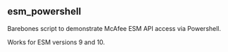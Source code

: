 esm_powershell
--------------

Barebones script to demonstrate McAfee ESM API access via Powershell. 

Works for ESM versions 9 and 10.

